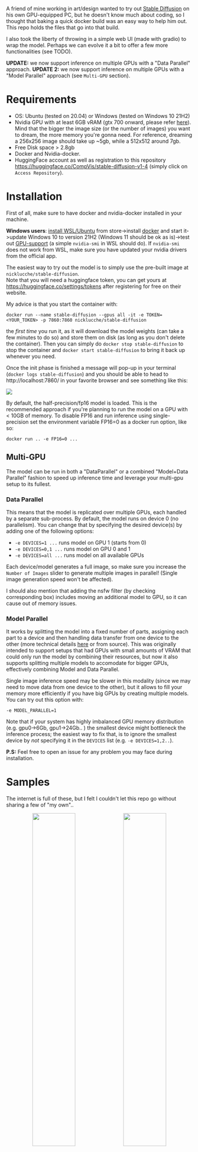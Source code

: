 A friend of mine working in art/design wanted to try out [Stable Diffusion](https://stability.ai/blog/stable-diffusion-public-release) on his own GPU-equipped PC, but he doesn't know much about coding, so I thought that baking a quick docker build was an easy way to help him out. This repo holds the files that go into that build.

I also took the liberty of throwing in a simple web UI (made with gradio) to wrap the model. Perhaps we can evolve it a bit to offer a few more functionalities (see TODO).

**UPDATE:** we now support inference on multiple GPUs with a "Data Parallel" approach.
**UPDATE 2:** we now support inference on multiple GPUs with a "Model Parallel" approach (see `Multi-GPU` section).

# Requirements
 - OS: Ubuntu (tested on 20.04) or Windows (tested on Windows 10 21H2)
 - Nvidia GPU with at least 6GB vRAM (gtx 700 onward, please refer [here](https://docs.nvidia.com/deeplearning/cudnn/support-matrix/index.html)). Mind that the bigger the image size (or the number of images) you want to dream, the more memory you're gonna need. For reference, dreaming a 256x256 image should take up ~5gb, while a 512x512 around 7gb. 
 - Free Disk space > 2.8gb
 - Docker and Nvidia-docker.
 - HuggingFace account as well as registration to this repository https://huggingface.co/CompVis/stable-diffusion-v1-4 (simply click on `Access Repository`).

# Installation

First of all, make sure to have docker and nvidia-docker installed in your machine.

**Windows users**: [install WSL/Ubuntu](https://stackoverflow.com/a/56783810) from store->install [docker](https://docs.docker.com/desktop/windows/wsl/) and start it->update Windows 10 to version 21H2 (Windows 11 should be ok as is)->test out [GPU-support](https://docs.nvidia.com/cuda/wsl-user-guide/index.html#cuda-support-for-wsl2) (a simple `nvidia-smi` in WSL should do). If `nvidia-smi` does not work from WSL, make sure you have updated your nvidia drivers from the official app. 

The easiest way to try out the model is to simply use the pre-built image at `nicklucche/stable-diffusion`.   
Note that you will need a huggingface token, you can get yours at https://huggingface.co/settings/tokens after registering for free on their website.

My advice is that you start the container with:

`docker run --name stable-diffusion --gpus all -it -e TOKEN=<YOUR_TOKEN> -p 7860:7860 nicklucche/stable-diffusion` 

the *first time* you run it, as it will download the model weights (can take a few minutes to do so) and store them on disk (as long as you don't delete the container).
Then you can simply do `docker stop stable-diffusion` to stop the container and `docker start stable-diffusion` to bring it back up whenever you need.

Once the init phase is finished a message will pop-up in your terminal (`docker logs stable-diffusion`) and you should be able to head to http://localhost:7860/ in your favorite browser and see something like this:

![](assets/screen.png)

By default, the half-precision/fp16 model is loaded. This is the recommended approach if you're planning to run the model on a GPU with < 10GB of memory. To disable FP16 and run inference using single-precision set the environment variable FP16=0 as a docker run option, like so:

`docker run .. -e FP16=0 ...`  

## Multi-GPU

The model can be run in both a "DataParallel" or a combined "Model+Data Parallel" fashion to speed up inference time and leverage your multi-gpu setup to its fullest.

### Data Parallel

This means that the model is replicated over multiple GPUs, each handled by a separate sub-process. By default, the model runs on device 0 (no parallelism). You can change that by specifying the desired device(s) by adding one of the following options:

 - `-e DEVICES=1 ...` runs model on GPU 1 (starts from 0)
 - `-e DEVICES=0,1 ...` runs model on GPU 0 and 1
 - `-e DEVICES=all ...` runs model on all available GPUs

Each device/model generates a full image, so make sure you increase the `Number of Images` slider to generate multiple images in parallel!
(Single image generation speed won't be affected).

I should also mention that adding the nsfw filter (by checking corresponding box) includes moving an additional model to GPU, so it can cause out of memory issues.

### Model Parallel

It works by splitting the model into a fixed number of parts, assigning each part to a device and then handling data transfer from one device to the other (more technical details [here](https://github.com/NickLucche/stable-diffusion-nvidia-docker/issues/8) or from source).
This was originally intended to support setups that had GPUs with small amounts of VRAM that could only run the model by combining their resources, but now it also supports splitting multiple models to accomodate for bigger GPUs, effectively combining Model and Data Parallel. 

Single image inference speed may be slower in this modality (since we may need to move data from one device to the other), but it allows to fill your memory more efficiently if you have big GPUs by creating multiple models.
You can try out this option with:

`-e MODEL_PARALLEL=1` 

Note that if your system has highly imbalanced GPU memory distribution (e.g. gpu0->6Gb, gpu1->24Gb.. ) the smallest device might bottleneck the inference process; the easiest way to fix that, is to ignore the smallest device by *not* specifying it in the `DEVICES` list (e.g. `-e DEVICES=1,2..`).


**P.S:** Feel free to open an issue for any problem you may face during installation.

# Samples

The internet is full of these, but I felt I couldn't let this repo go without sharing a few of "my own".. 

<p align="center" width="100%">
    <img width="48%" src="assets/0.png">
    <img width="48%" src="assets/1.png">
</p>

Fixed seed, slightly change text input (thanks to @mronchetti for the cool  prompt):
<p align="center" width="100%">
    <img width="32%" src="assets/redlove.png">
    <img width="32%" src="assets/greenlove.png">
    <img width="32%" src="assets/bluelove.png">
</p>

Fixed seed, same input, increase `guidance_scale` (more "adherent" to text) with a step of 5:
<p align="center" width="100%">
    <img width="32%" src="assets/village_5_2.png">
    <img width="32%" src="assets/village_10_2.png">
    <img width="32%" src="assets/village_15_2.png">
</p>
<p align="center" width="100%">
    <img width="48%" src="assets/village_0.png">
    <img width="48%" src="assets/village_5.png">
</p>

'Picture' vs 'Drawing' text input:
<p align="center" width="100%">
    <img width="48%" src="assets/3.png">
    <img width="48%" src="assets/4.png">
</p>


## TODO
 - [ ] allow other input modalities (images)
 - [x] move model to specifiec GPU number (env variable)
 - [x] multi-gpu support (data parallel)
 - [x] multi-gpu support (PipelineParallel/model parallel)
 - [ ] Data+Model parallel: optimize memory assignment for 512x512 inference
 - [ ] dump and clear prompt history
 - [ ] test on older cudnn
